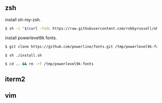 ## zsh

install oh-my-zsh.
```bash
$ sh -c "$(curl -fsSL https://raw.githubusercontent.com/robbyrussell/oh-my-zsh/master/tools/install.sh)"
```

install powerlevel9k fonts.
```bash
$ git clone https://github.com/powerline/fonts.git /tmp/powerlevel9k-fonts && cd $_

$ sh ./install.sh

$ cd .. && rm -rf /tmp/powerlevel9k-fonts
```



## iterm2

## vim
